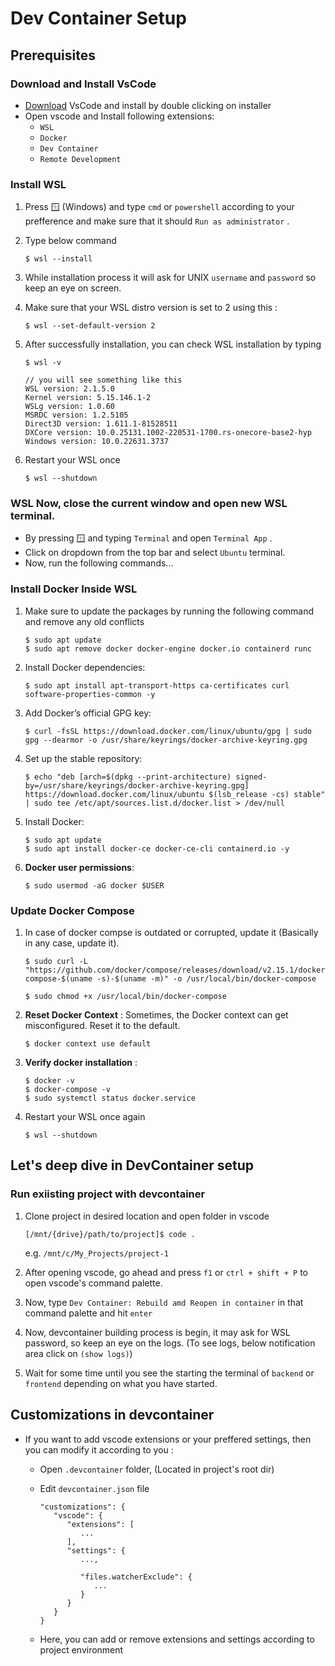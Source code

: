 # Dev Container Setup

## Prerequisites

### Download and Install VsCode

- [Download](https://code.visualstudio.com/download) VsCode and install by double clicking on installer
- Open vscode and Install following extensions:
  - `WSL`
  - `Docker`
  - `Dev Container`
  - `Remote Development`

### Install WSL

1. Press 🪟 (Windows) and type `cmd` or `powershell` according to your prefference and make sure that it should `Run as administrator` .

2. Type below command
   ```
   $ wsl --install
   ```
3. While installation process it will ask for UNIX `username` and `password` so keep an eye on screen.

4. Make sure that your WSL distro version is set to 2 using this :

   ```
   $ wsl --set-default-version 2
   ```

5. After successfully installation, you can check WSL installation by typing

   ```
   $ wsl -v

   // you will see something like this
   WSL version: 2.1.5.0
   Kernel version: 5.15.146.1-2
   WSLg version: 1.0.60
   MSRDC version: 1.2.5105
   Direct3D version: 1.611.1-81528511
   DXCore version: 10.0.25131.1002-220531-1700.rs-onecore-base2-hyp
   Windows version: 10.0.22631.3737
   ```

6. Restart your WSL once
   ```
   $ wsl --shutdown
   ```

### **WSL** Now, close the current window and open new WSL terminal.

- By pressing 🪟 and typing `Terminal` and open `Terminal App` .
- Click on dropdown from the top bar and select `Ubuntu` terminal.
- Now, run the following commands...

### Install Docker Inside WSL

1. Make sure to update the packages by running the following command and remove any old conflicts
   ```
   $ sudo apt update
   $ sudo apt remove docker docker-engine docker.io containerd runc
   ```
2. Install Docker dependencies:
   ```
   $ sudo apt install apt-transport-https ca-certificates curl software-properties-common -y
   ```
3. Add Docker’s official GPG key:
   ```
   $ curl -fsSL https://download.docker.com/linux/ubuntu/gpg | sudo gpg --dearmor -o /usr/share/keyrings/docker-archive-keyring.gpg
   ```
4. Set up the stable repository:
   ```
   $ echo "deb [arch=$(dpkg --print-architecture) signed-by=/usr/share/keyrings/docker-archive-keyring.gpg] https://download.docker.com/linux/ubuntu $(lsb_release -cs) stable" | sudo tee /etc/apt/sources.list.d/docker.list > /dev/null
   ```
5. Install Docker:
   ```
   $ sudo apt update
   $ sudo apt install docker-ce docker-ce-cli containerd.io -y
   ```
6. **Docker user permissions**:
   ```
   $ sudo usermod -aG docker $USER
   ```

### Update Docker Compose

1. In case of docker compse is outdated or corrupted, update it (Basically in any case, update it).

   ```
   $ sudo curl -L "https://github.com/docker/compose/releases/download/v2.15.1/docker-compose-$(uname -s)-$(uname -m)" -o /usr/local/bin/docker-compose

   $ sudo chmod +x /usr/local/bin/docker-compose

   ```

2. **Reset Docker Context** : Sometimes, the Docker context can get misconfigured. Reset it to the default.
   ```
   $ docker context use default
   ```
3. **Verify docker installation** :

   ```
   $ docker -v
   $ docker-compose -v
   $ sudo systemctl status docker.service
   ```

4. Restart your WSL once again
   ```
   $ wsl --shutdown
   ```

## Let's deep dive in DevContainer setup

### Run exiisting project with devcontainer

1. Clone project in desired location and open folder in vscode
   ```
   [/mnt/{drive}/path/to/project]$ code .
   ```
   e.g. `/mnt/c/My_Projects/project-1`
2. After opening vscode, go ahead and press `f1` or `ctrl + shift + P` to open vscode's command palette.

3. Now, type `Dev Container: Rebuild amd Reopen in container` in that command palette and hit `enter`

4. Now, devcontainer building process is begin, it may ask for WSL password, so keep an eye on the logs. (To see logs, below notification area click on `(show logs)`)

5. Wait for some time until you see the starting the terminal of `backend` or `frontend` depending on what you have started.

## Customizations in devcontainer

- If you want to add vscode extensions or your preffered settings, then you can modify it according to you :

  - Open `.devcontainer` folder, (Located in project's root dir)
  - Edit `devcontainer.json` file

    ```
    "customizations": {
       "vscode": {
          "extensions": [
             ...
          ],
          "settings": {
             ...,

             "files.watcherExclude": {
                ...
             }
          }
       }
    }
    ```

  * Here, you can add or remove extensions and settings according to project environment
